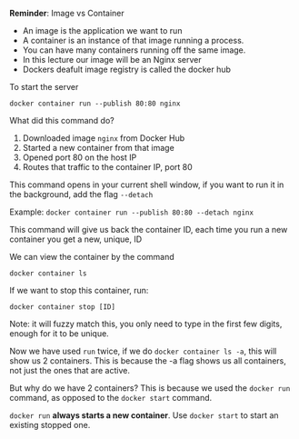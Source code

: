 **Reminder**: Image vs Container

- An image is the application we want to run
- A container is an instance of that image running a process.
- You can have many containers running off the same image. 
- In this lecture our image will be an Nginx server
- Dockers deafult image registry is called the docker hub


To start the server

`docker container run --publish 80:80 nginx`

What did this command do?

1. Downloaded image `nginx` from Docker Hub
2. Started a new container from that image
3. Opened port 80 on the host IP
4. Routes that traffic to the container IP, port 80

This command opens in your current shell window, if you want to run it in the background, add the flag `--detach`

Example: `docker container run --publish 80:80 --detach nginx`

This command will give us back the container ID, each time you run a new container you get a new, unique, ID

We can view the container by the command

`docker container ls`

If we want to stop this container, run:

`docker container stop [ID]`

Note: it will fuzzy match this, you only need to type in the first few digits, enough for it to be unique. 

Now we have used `run` twice, if we do `docker container ls -a`, this will show us 2 containers. This is because the -a flag shows us all containers, not just the ones that are active.

But why do we have 2 containers? This is because we used the `docker run` command, as opposed to the `docker start` command. 

`docker run` **always starts a new container**. Use `docker start` to start an existing stopped one. 
